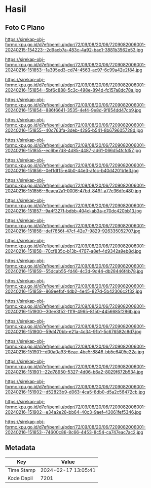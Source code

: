 # Hasil

## Foto C Plano

https://sirekap-obj-formc.kpu.go.id/d7ef/pemilu/pdpr/72/09/08/20/06/7209082006001-20240215-154223--2d9acb7a-483c-4a92-bac1-3881b3562e53.jpg

https://sirekap-obj-formc.kpu.go.id/d7ef/pemilu/pdpr/72/09/08/20/06/7209082006001-20240216-151853--1a395ed3-cd74-4563-ac97-6c99a42e2f84.jpg

https://sirekap-obj-formc.kpu.go.id/d7ef/pemilu/pdpr/72/09/08/20/06/7209082006001-20240216-151854--5bf6c888-5c3c-498e-894d-fc157a8dc78a.jpg

https://sirekap-obj-formc.kpu.go.id/d7ef/pemilu/pdpr/72/09/08/20/06/7209082006001-20240216-151854--886f6641-3535-4ef4-9e8d-9f854dd47cb9.jpg

https://sirekap-obj-formc.kpu.go.id/d7ef/pemilu/pdpr/72/09/08/20/06/7209082006001-20240216-151855--40c763fa-3deb-4295-b541-8b679605728d.jpg

https://sirekap-obj-formc.kpu.go.id/d7ef/pemilu/pdpr/72/09/08/20/06/7209082006001-20240216-151855--ec6be7d8-4d85-4487-ad61-066d54fcfd57.jpg

https://sirekap-obj-formc.kpu.go.id/d7ef/pemilu/pdpr/72/09/08/20/06/7209082006001-20240216-151856--0ef1df15-e4b0-44e3-afcc-b40d4201b1e3.jpg

https://sirekap-obj-formc.kpu.go.id/d7ef/pemilu/pdpr/72/09/08/20/06/7209082006001-20240216-151856--8caea2a1-0006-47bd-849f-a77e36dfe480.jpg

https://sirekap-obj-formc.kpu.go.id/d7ef/pemilu/pdpr/72/09/08/20/06/7209082006001-20240216-151857--9a4f327f-bdbb-404d-ab3a-c70dc420bb13.jpg

https://sirekap-obj-formc.kpu.go.id/d7ef/pemilu/pdpr/72/09/08/20/06/7209082006001-20240216-151858--def7656f-47cf-42e7-9829-926335052707.jpg

https://sirekap-obj-formc.kpu.go.id/d7ef/pemilu/pdpr/72/09/08/20/06/7209082006001-20240216-151858--70cf835c-b13b-4767-a8ef-4d9342a9eb8d.jpg

https://sirekap-obj-formc.kpu.go.id/d7ef/pemilu/pdpr/72/09/08/20/06/7209082006001-20240216-151859--55dcab55-fd46-4c3d-9d44-db28446f4b78.jpg

https://sirekap-obj-formc.kpu.go.id/d7ef/pemilu/pdpr/72/09/08/20/06/7209082006001-20240216-151859--869eefbf-4db2-4e45-827d-5b42306c2f32.jpg

https://sirekap-obj-formc.kpu.go.id/d7ef/pemilu/pdpr/72/09/08/20/06/7209082006001-20240216-151900--30ee3f52-f1f9-4965-8150-4456685f286b.jpg

https://sirekap-obj-formc.kpu.go.id/d7ef/pemilu/pdpr/72/09/08/20/06/7209082006001-20240216-151900--59d470bb-e21a-4c34-91b1-5c676582c8d7.jpg

https://sirekap-obj-formc.kpu.go.id/d7ef/pemilu/pdpr/72/09/08/20/06/7209082006001-20240216-151901--d00a0a93-6eac-4bc5-8846-bb5e6405c22a.jpg

https://sirekap-obj-formc.kpu.go.id/d7ef/pemilu/pdpr/72/09/08/20/06/7209082006001-20240216-151901--22d78950-5327-4d06-b6a2-8029f672b534.jpg

https://sirekap-obj-formc.kpu.go.id/d7ef/pemilu/pdpr/72/09/08/20/06/7209082006001-20240216-151902--d52823b9-d063-4ca5-8db0-d5a2c56472cb.jpg

https://sirekap-obj-formc.kpu.go.id/d7ef/pemilu/pdpr/72/09/08/20/06/7209082006001-20240216-151902--e34a2e28-bb64-40c3-9aef-43061fef5346.jpg

https://sirekap-obj-formc.kpu.go.id/d7ef/pemilu/pdpr/72/09/08/20/06/7209082006001-20240216-151853--74600c88-8c66-4453-8c54-ca747eac7ac2.jpg


## Metadata

| Key        | Value               |
| ---------- | ------------------- |
| Time Stamp | 2024-02-17 13:05:41 |
| Kode Dapil | 7201                |




